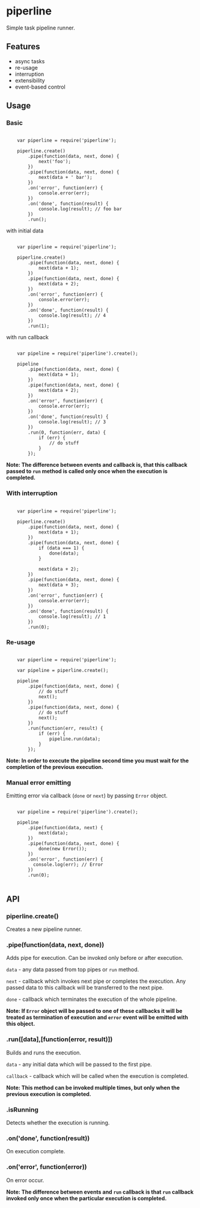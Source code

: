 # piperline

Simple task pipeline runner.

## Features
* async tasks
* re-usage
* interruption
* extensibility
* event-based control

## Usage

### Basic

```

    var piperline = require('piperline');
    
    piperline.create()
        .pipe(function(data, next, done) {
            next('foo');
        })
        .pipe(function(data, next, done) {
            next(data + ' bar');
        })
        .on('error', function(err) {
            console.error(err);
        })
        .on('done', function(result) {
            console.log(result); // foo bar
        })
        .run();
```

with initial data

```

    var piperline = require('piperline');
    
    piperline.create()
        .pipe(function(data, next, done) {
            next(data + 1);
        })
        .pipe(function(data, next, done) {
            next(data + 2);
        })
        .on('error', function(err) {
            console.error(err);
        })
        .on('done', function(result) {
            console.log(result); // 4
        })
        .run(1);
```

with run callback

```

    var pipeline = require('piperline').create();
    
    pipeline
        .pipe(function(data, next, done) {
            next(data + 1);
        })
        .pipe(function(data, next, done) {
            next(data + 2);
        })
        .on('error', function(err) {
            console.error(err);
        })
        .on('done', function(result) {
            console.log(result); // 3
        })
        .run(0, function(err, data) {
            if (err) {
                // do stuff
            }
        });
```

**Note: The difference between events and callback is, that this callback passed to ``run`` 
method is called only once when the execution is completed.**

### With interruption

```

    var piperline = require('piperline');
    
    piperline.create()
        .pipe(function(data, next, done) {
            next(data + 1);
        })
        .pipe(function(data, next, done) {
            if (data === 1) {
                done(data);
            }
            
            next(data + 2);
        })
        .pipe(function(data, next, done) {
            next(data + 3);
        })
        .on('error', function(err) {
            console.error(err);
        })
        .on('done', function(result) {
            console.log(result); // 1
        })
        .run(0);
```

### Re-usage

```

    var piperline = require('piperline');
    
    var pipeline = piperline.create();
    
    pipeline
        .pipe(function(data, next, done) {
            // do stuff
            next();
        })
        .pipe(function(data, next, done) {
            // do stuff
            next();
        })
        .run(function(err, result) {
            if (err) {
                pipeline.run(data);
            }
        });

```

**Note: In order to execute the pipeline second time you must wait for the completion of the previous execution.** 

### Manual error emitting

Emitting error via callback (``done`` or ``next``) by passing ``Error`` object.

```
  
    var pipeline = require('piperline').create();
    
    pipeline
        .pipe(function(data, next) {
            next(data);
        })
        .pipe(function(data, next, done) {
            done(new Error());
        })
        .on('error', function(err) {
          console.log(err); // Error
        })
        .run(0);
      

```


## API

### piperline.create()

Creates a new pipeline runner.

### .pipe(function(data, next, done))

Adds pipe for execution.
Can be invoked only before or after execution.

`data` - any data passed from top pipes or `run` method.

`next` - callback which invokes next pipe or completes the execution. 
Any passed data to this callback will be transferred to the next pipe.

`done` - callback which terminates the execution of the whole pipeline.


**Note: If `Error` object will be passed to one of these callbacks it will be treated as termination of execution
and `error` event will be emitted with this object.**

### .run([data],[function(error, result)])

Builds and runs the execution.

`data` - any initial data which will be passed to the first pipe.

`callback` - callback which will be called when the execution is completed.


**Note: This method can be invoked multiple times, but only when the previous execution is completed.**

### .isRunning

Detects whether the execution is running.

### .on('done', function(result))

On execution complete.

### .on('error', function(error))

On error occur.

**Note: The difference between events and `run` callback is that `run` callback invoked only once when the particular execution is completed.**




